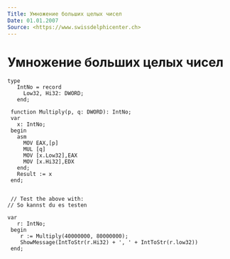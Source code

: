 ```yaml
---
Title: Умножение больших целых чисел
Date: 01.01.2007
Source: <https://www.swissdelphicenter.ch>
---
```



Умножение больших целых чисел
=============================

    type
       IntNo = record
         Low32, Hi32: DWORD;
       end;
     
     function Multiply(p, q: DWORD): IntNo;
     var
       x: IntNo;
     begin
       asm
         MOV EAX,[p]
         MUL [q]
         MOV [x.Low32],EAX
         MOV [x.Hi32],EDX
       end;
       Result := x
     end;
     
     
     // Test the above with: 
    // So kannst du es testen 
     
    var
       r: IntNo;
     begin
        r := Multiply(40000000, 80000000);
        ShowMessage(IntToStr(r.Hi32) + ', ' + IntToStr(r.low32))
     end;

